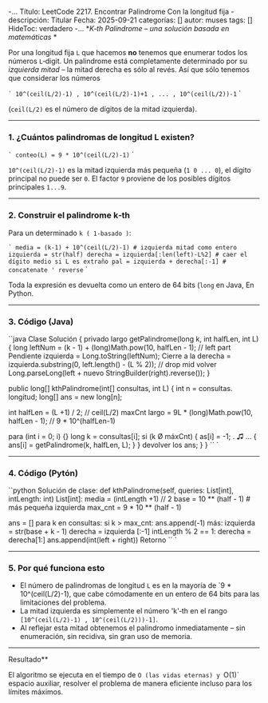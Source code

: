 -...
Título: LeetCode 2217. Encontrar Palindrome Con la longitud fija -
descripción: Titular
Fecha: 2025-09-21
categorías: []
autor: muses
tags: []
HideToc: verdadero
-...
**K‐th Palindrome – una solución basada en matemáticas* *

Por una longitud fija `L` que hacemos **no** tenemos que enumerar todos los números `L`‐digit.
Un palindrome está completamente determinado por su *izquierda mitad* – la mitad derecha es sólo
al revés.
Así que sólo tenemos que considerar los números

`` `
10^(ceil(L/2)-1) , 10^(ceil(L/2)-1)+1 , ... , 10^(ceil(L/2))-1
`` `

(`ceil(L/2)` es el número de dígitos de la mitad izquierda).

----------------------------------------------------

### 1. ¿Cuántos palindromas de longitud L existen?

`` `
conteo(L) = 9 * 10^(ceil(L/2)-1)
`` `

`10^(ceil(L/2)-1)` es la mitad izquierda más pequeña (`1 0 ... 0`), el dígito principal
no puede ser `0`. El factor `9` proviene de los posibles dígitos principales `1...9`.

----------------------------------------------------

### 2. Construir el palindrome k‐th

Para un determinado `k ( 1-basado )`:

`` `
media = (k-1) + 10^(ceil(L/2)-1) # izquierda mitad como entero
izquierda = str(half)
derecha = izquierda[:len(left)-L%2] # caer el dígito medio si L es extraño
pal = izquierda + derecha[:-1] # concatenate ' reverse
`` `

Toda la expresión es devuelta como un entero de 64 bits (`long` en Java,
En Python.

----------------------------------------------------

### 3. Código (Java)

``java
Clase Solución {
privado largo getPalindrome(long k, int halfLen, int L) {
long leftNum = (k - 1) + (long)Math.pow(10, halfLen - 1); // left part
Pendiente izquierda = Long.toString(leftNum);
Cierre a la derecha = izquierda.substring(0, left.length() - (L % 2)); // drop mid
volver Long.parseLong(left + nuevo StringBuilder(right).reverse());
}

public long[] kthPalindrome(int[] consultas, int L) {
int n = consultas. longitud;
long[] ans = new long[n];

int halfLen = (L +1) / 2; // ceil(L/2)
maxCnt largo = 9L * (long)Math.pow(10, halfLen - 1); // 9 * 10^(halfLen-1)

para (int i = 0; i) {}
long k = consultas[i];
si (k Ø máxCnt) {
as[i] = -1;
. ♫ ... {
ans[i] = getPalindrome(k, halfLen, L);
}
}
devolver los ans;
}
}
`` `

----------------------------------------------------

### 4. Código (Pytón)

``python
Solución de clase:
def kthPalindrome(self, queries: List[int], intLength: int) List[int]:
media = (intLength +1) // 2
base = 10 ** (half - 1) # más pequeña izquierda
max_cnt = 9 * 10 ** (half - 1)

ans = []
para k en consultas:
si k > max_cnt:
ans.append(-1)
más:
izquierda = str(base + k - 1)
derecha = izquierda [:-1]
intLength % 2 == 1:
derecha = derecha[1:]
ans.append(int(left + right))
Retorno
`` `

----------------------------------------------------

### 5. Por qué funciona esto

* El número de palindromas de longitud `L` es en la mayoría de `9 * 10^(ceil(L/2)-1), que cabe
cómodamente en un entero de 64 bits para las limitaciones del problema.
* La mitad izquierda es simplemente el número 'k'‐th en el rango
`[10^(ceil(L/2)-1) , 10^(ceil(L/2)))-1]`.
* Al reflejar esta mitad obtenemos el palindromo inmediatamente – sin enumeración,
sin recidiva, sin gran uso de memoria.

----------------------------------------------------

Resultado**

El algoritmo se ejecuta en el tiempo de `O (las vidas eternas) y `O(1)` espacio auxiliar,
resolver el problema de manera eficiente incluso para los límites máximos.